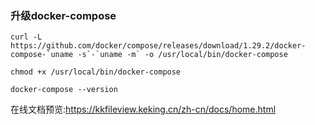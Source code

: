 ### 升级docker-compose

```
curl -L https://github.com/docker/compose/releases/download/1.29.2/docker-compose-`uname -s`-`uname -m` -o /usr/local/bin/docker-compose

chmod +x /usr/local/bin/docker-compose

docker-compose --version
```

在线文档预览:https://kkfileview.keking.cn/zh-cn/docs/home.html